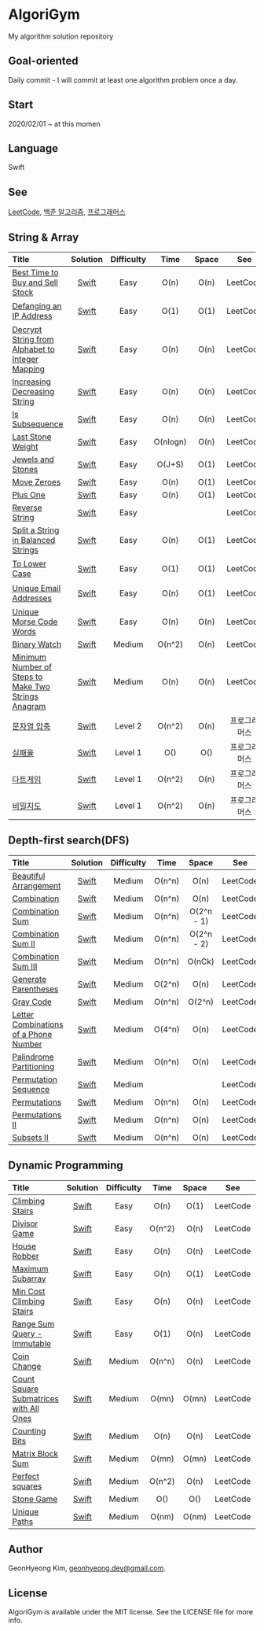 # AlgoriGym
My algorithm solution repository

## Goal-oriented
Daily commit - I will commit at least one algorithm problem once a day.

## Start
2020/02/01 ~ at this momen

## Language
Swift

## See
[LeetCode](https://leetcode.com/ "LeetCode"), [백준 알고리즘](https://www.acmicpc.net/ "백준 알고리즘"), [프로그래머스](https://programmers.co.kr/ "프로그래머스")

## String & Array
|Title|Solution|Difficulty|Time|Space|See|Etc|
|:---|:---:|:---:|:---:|:---:|:---:|:---|
|[Best Time to Buy and Sell Stock](https://leetcode.com/problems/best-time-to-buy-and-sell-stock/ "LeetCode")|[Swift](https://github.com/GeonHyeongKim/AlgoriGym/blob/master/String%26Array/Is%20Subsequence.swift)|Easy|O(n)|O(n)|LeetCode||
|[Defanging an IP Address](https://leetcode.com/problems/defanging-an-ip-address/ "LeetCode")|[Swift](https://github.com/GeonHyeongKim/AlgoriGym/blob/master/String%26Array/Defanging%20an%20IP%20Address.swift)|Easy|O(1)|O(1)|LeetCode|[대체, 제거] replacingOccurrences()|
|[Decrypt String from Alphabet to Integer Mapping](https://leetcode.com/problems/decrypt-string-from-alphabet-to-integer-mapping/ "LeetCode")|[Swift](https://github.com/GeonHyeongKim/AlgoriGym/blob/master/String%26Array/Decrypt%20String%20from%20Alphabet%20to%20Integer%20Mapping.swift)|Easy|O(n)|O(n)|LeetCode||
|[Increasing Decreasing String](https://leetcode.com/problems/increasing-decreasing-string/ "LeetCode")|[Swift](https://github.com/GeonHyeongKim/AlgoriGym/blob/master/String%26Array/Increasing%20Decreasing%20String.swift)|Easy|O(n)|O(n)|LeetCode||
|[Is Subsequence](https://leetcode.com/problems/is-subsequence/ "LeetCode")|[Swift](https://github.com/GeonHyeongKim/AlgoriGym/blob/master/String%26Array/Is%20Subsequence.swift)|Easy|O(n)|O(n)|LeetCode||
|[Last Stone Weight](https://leetcode.com/problems/last-stone-weight/ "LeetCode")|[Swift](https://github.com/GeonHyeongKim/AlgoriGym/blob/master/String%26Array/Last%20Stone%20Weight.swift)|Easy|O(nlogn)|O(n)|LeetCode||
|[Jewels and Stones](https://leetcode.com/problems/jewels-and-stones/ "LeetCode")|[Swift](https://github.com/GeonHyeongKim/AlgoriGym/blob/master/String%26Array/JewelsAndStones.swift)|Easy|O(J+S)|O(1)|LeetCode||
|[Move Zeroes](https://leetcode.com/problems/move-zeroes/ "LeetCode")|[Swift](https://github.com/GeonHyeongKim/AlgoriGym/blob/master/String%26Array/MoveZeros.swift)|Easy|O(n)|O(1)|LeetCode||
|[Plus One](https://github.com/GeonHyeongKim/AlgoriGym/blob/master/String%26Array/PlusOne.swift "LeetCode")|[Swift](https://github.com/GeonHyeongKim/AlgoriGym/blob/master/String%26Array/MoveZeros.swift)|Easy|O(n)|O(1)|LeetCode||
|[Reverse String](https://leetcode.com/problems/reverse-string/ "LeetCode")|[Swift](https://github.com/GeonHyeongKim/AlgoriGym/blob/master/String%26Array/MoveZeros.swift)|Easy|||LeetCode||
|[Split a String in Balanced Strings](https://leetcode.com/problems/split-a-string-in-balanced-strings/ "LeetCode")|[Swift](https://github.com/GeonHyeongKim/AlgoriGym/blob/master/String%26Array/Split%20a%20String%20in%20Balanced%20Strings.swift)|Easy|O(n)|O(1)|LeetCode||
|[To Lower Case](https://leetcode.com/problems/to-lower-case/ "LeetCode")|[Swift](https://github.com/GeonHyeongKim/AlgoriGym/blob/master/String%26Array/To%20Lower%20Case.swift)|Easy|O(1)|O(1)|LeetCode|[lowerCase로 변경] lowercased()|
|[Unique Email Addresses](https://leetcode.com/problems/unique-email-addresses/ "LeetCode")|[Swift](https://github.com/GeonHyeongKim/AlgoriGym/blob/master/String%26Array/UniqueEmailAddresses.swift)|Easy|O(n)|O(1)|LeetCode|[중간에 제거] components|
|[Unique Morse Code Words](https://leetcode.com/problems/unique-morse-code-words/submissions/ "LeetCode")|[Swift](https://github.com/GeonHyeongKim/AlgoriGym/blob/master/String%26Array/Unique%20Morse%20Code%20Words.swift)|Easy|O(n)|O(n)|LeetCode||
|[Binary Watch](https://leetcode.com/problems/binary-watch/ "LeetCode")|[Swift](https://github.com/GeonHyeongKim/AlgoriGym/blob/master/BackTracking/Binary%20Watch.swift)|Medium|O(n^2)|O(n)|LeetCode||
|[Minimum Number of Steps to Make Two Strings Anagram](https://leetcode.com/problems/minimum-number-of-steps-to-make-two-strings-anagram/ "LeetCode")|[Swift](https://github.com/GeonHyeongKim/AlgoriGym/blob/master/String%26Array/Minimum%20Number%20of%20Steps%20to%20Make%20Two%20Strings%20Anagram.swift)|Medium|O(n)|O(n)|LeetCode|[ASCII값으로 변경] utf8|
|[문자열 압축](https://programmers.co.kr/learn/courses/30/lessons/60057 "프로그래머스")|[Swift](https://github.com/GeonHyeongKim/AlgoriGym/blob/master/String%26Array/%EB%AC%B8%EC%9E%90%EC%97%B4%20%EC%95%95%EC%B6%95.swift)|Level 2|O(n^2)|O(n)|프로그래머스|2020 KAKAO BLIND RECRUITMENT|
|[실패율](https://programmers.co.kr/learn/courses/30/lessons/42889 "프로그래머스")|[Swift](https://github.com/GeonHyeongKim/AlgoriGym/blob/master/String%26Array/%EB%8B%A4%ED%8A%B8%EA%B2%8C%EC%9E%84.swift)|Level 1|O()|O()|프로그래머스|2019 KAKAO BLIND RECRUITMENT|
|[다트게임](https://programmers.co.kr/learn/courses/30/lessons/17682 "프로그래머스")|[Swift](https://github.com/GeonHyeongKim/AlgoriGym/blob/master/String%26Array/%EB%8B%A4%ED%8A%B8%EA%B2%8C%EC%9E%84.swift)|Level 1|O(n^2)|O(n)|프로그래머스|2018 KAKAO BLIND RECRUITMENT|
|[비밀지도](https://programmers.co.kr/learn/courses/30/lessons/17681 "프로그래머스")|[Swift](https://github.com/GeonHyeongKim/AlgoriGym/blob/master/String%26Array/%EB%B9%84%EB%B0%80%EC%A7%80%EB%8F%84.swift)|Level 1|O(n^2)|O(n)|프로그래머스|2018 KAKAO BLIND RECRUITMENT|

## Depth-first search(DFS)
|Title|Solution|Difficulty|Time|Space|See|Etc|
|:---|:---:|:---:|:---:|:---:|:---:|:---|
|[Beautiful Arrangement](https://leetcode.com/problems/beautiful-arrangement/ "LeetCode")|[Swift](https://github.com/GeonHyeongKim/AlgoriGym/blob/master/BackTracking/Beautiful%20Arrangement.swift)|Medium|O(n^n)|O(n)|LeetCode||
|[Combination](https://leetcode.com/problems/combinations/ "LeetCode")|[Swift](https://github.com/GeonHyeongKim/AlgoriGym/blob/master/BackTracking/Combinations.swift)|Medium|O(n^n)|O(n)|LeetCode||
|[Combination Sum](https://leetcode.com/problems/combination-sum/ "LeetCode")|[Swift](https://github.com/GeonHyeongKim/AlgoriGym/blob/master/BackTracking/Combination%20Sum.swift)|Medium|O(n^n)|O(2^n - 1)|LeetCode||
|[Combination Sum II](https://leetcode.com/problems/combination-sum-ii/ "LeetCode")|[Swift](https://github.com/GeonHyeongKim/AlgoriGym/blob/master/BackTracking/Combination%20Sum%20II.swift)|Medium|O(n^n)|O(2^n - 2)|LeetCode||
|[Combination Sum III](https://leetcode.com/problems/combination-sum-iii/ "LeetCode")|[Swift](https://github.com/GeonHyeongKim/AlgoriGym/blob/master/BackTracking/Combination%20Sum%20III.swift)|Medium|O(n^n)|O(nCk)|LeetCode||
|[Generate Parentheses](https://leetcode.com/problems/combination-sum-iii/ "LeetCode")|[Swift](https://github.com/GeonHyeongKim/AlgoriGym/blob/master/BackTracking/Generate%20Parentheses.swift)|Medium|O(2^n)|O(n)|LeetCode||
|[Gray Code](https://leetcode.com/problems/combination-sum-iii/ "LeetCode")|[Swift](https://github.com/GeonHyeongKim/AlgoriGym/blob/master/BackTracking/Gray%20Code.swift)|Medium|O(n^n)|O(2^n)|LeetCode||
|[Letter Combinations of a Phone Number](https://leetcode.com/problems/letter-combinations-of-a-phone-number/ "LeetCode")|[Swift](https://github.com/GeonHyeongKim/AlgoriGym/blob/master/BackTracking/Letter%20Combinations%20of%20a%20Phone%20Number.swift)|Medium|O(4^n)|O(n)|LeetCode||
|[Palindrome Partitioning](https://leetcode.com/problems/palindrome-partitioning/ "LeetCode")|[Swift](https://github.com/GeonHyeongKim/AlgoriGym/blob/master/BackTracking/Palindrome%20Partitioning.swift)|Medium|O(n^n)|O(n)|LeetCode||
|[Permutation Sequence](https://leetcode.com/problems/permutation-sequence/ "LeetCode")|[Swift](https://github.com/GeonHyeongKim/AlgoriGym/blob/master/BackTracking/Permutation%20Sequence.swift)|Medium|||LeetCode||
|[Permutations](https://leetcode.com/problems/permutations/ "LeetCode")|[Swift](https://github.com/GeonHyeongKim/AlgoriGym/blob/master/BackTracking/Permutations.swift)|Medium|O(n^n)|O(n)|LeetCode||
|[Permutations II](https://leetcode.com/problems/permutations-ii/ "LeetCode")|[Swift](https://github.com/GeonHyeongKim/AlgoriGym/blob/master/BackTracking/Permutations%20II.swift)|Medium|O(n^n)|O(n)|LeetCode||
|[Subsets II](https://leetcode.com/problems/subsets-ii/ "LeetCode")|[Swift](https://github.com/GeonHyeongKim/AlgoriGym/blob/master/BackTracking/Subsets%20II.swift)|Medium|O(n^n)|O(n)|LeetCode||

## Dynamic Programming
|Title|Solution|Difficulty|Time|Space|See|Etc|
|:---|:---:|:---:|:---:|:---:|:---:|:---|
|[Climbing Stairs](https://leetcode.com/problems/climbing-stairs/ "LeetCode")|[Swift](https://github.com/GeonHyeongKim/AlgoriGym/blob/master/Dynamic/ClimbStairs.swift)|Easy|O(n)|O(1)|LeetCode||
|[Divisor Game](https://leetcode.com/problems/divisor-game/ "LeetCode")|[Swift](https://github.com/GeonHyeongKim/AlgoriGym/blob/master/Dynamic/Divisor%20Game.swift)|Easy|O(n^2)|O(n)|LeetCode||
|[House Robber](https://leetcode.com/problems/house-robber/ "LeetCode")|[Swift](https://github.com/GeonHyeongKim/AlgoriGym/blob/master/Dynamic/House%20Robber.swift)|Easy|O(n)|O(n)|LeetCode||
|[Maximum Subarray](https://leetcode.com/problems/maximum-subarray/ "LeetCode")|[Swift](https://github.com/GeonHyeongKim/AlgoriGym/blob/master/Dynamic/Maximum%20Subarray.swift)|Easy|O(n)|O(1)|LeetCode||
|[Min Cost Climbing Stairs](https://leetcode.com/problems/min-cost-climbing-stairs/ "LeetCode")|[Swift](https://github.com/GeonHyeongKim/AlgoriGym/blob/master/Dynamic/Min%20Cost%20Climbing%20Stairs.swift)|Easy|O(n)|O(n)|LeetCode||
|[Range Sum Query - Immutable](https://leetcode.com/problems/range-sum-query-immutable/ "LeetCode")|[Swift](https://github.com/GeonHyeongKim/AlgoriGym/blob/master/Dynamic/Range%20Sum%20Query%20-%20Immutable.swift)|Easy|O(1)|O(n)|LeetCode||
|[Coin Change](https://leetcode.com/problems/coin-change/ "LeetCode")|[Swift](https://github.com/GeonHyeongKim/AlgoriGym/blob/master/Dynamic/CoinChange.swift)|Medium|O(n^n)|O(n)|LeetCode||
|[Count Square Submatrices with All Ones](https://leetcode.com/problems/count-square-submatrices-with-all-ones/ "LeetCode")|[Swift](https://github.com/GeonHyeongKim/AlgoriGym/blob/master/Dynamic/Count%20Square%20Submatrices%20with%20All%20Ones.swift)|Medium|O(mn)|O(mn)|LeetCode||
|[Counting Bits](https://leetcode.com/problems/counting-bits/ "LeetCode")|[Swift](https://github.com/GeonHyeongKim/AlgoriGym/blob/master/Dynamic/Counting%20Bits.swift)|Medium|O(n)|O(n)|LeetCode||
|[Matrix Block Sum](https://leetcode.com/problems/matrix-block-sum/ "LeetCode")|[Swift](https://github.com/GeonHyeongKim/AlgoriGym/blob/master/Dynamic/Matrix%20Block%20Sum.swift)|Medium|O(mn)|O(mn)|LeetCode||
|[Perfect squares](https://leetcode.com/problems/perfect-squares/ "LeetCode")|[Swift](https://github.com/GeonHyeongKim/AlgoriGym/blob/master/Dynamic/Perfect%20Squares.swift)|Medium|O(n^2)|O(n)|LeetCode||
|[Stone Game](https://leetcode.com/problems/stone-game/ "LeetCode")|[Swift](https://github.com/GeonHyeongKim/AlgoriGym/blob/master/Dynamic/Stone%20Game.swift)|Medium|O()|O()|LeetCode||
|[Unique Paths](https://leetcode.com/problems/unique-paths/ "LeetCode")|[Swift](https://github.com/soapyigu/LeetCode-Swift/blob/master/DP/UniquePaths.swift)|Medium|O(nm)|O(nm)|LeetCode||

## Author
GeonHyeong Kim, [geonhyeong.dev@gmail.com](geonhyeong.dev@gmail.com).

## License
AlgoriGym is available under the MIT license. See the LICENSE file for more info.
